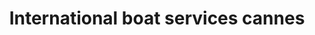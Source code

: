 ---
title: "International boat services cannes"
url: /cannes/international-boat-services-cannes/
shop: bateau
---